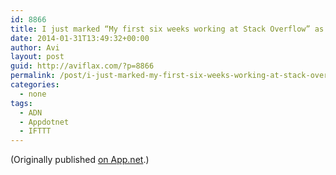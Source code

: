 ```yaml
---
id: 8866
title: I just marked “My first six weeks working at Stack Overflow” as a favorite in Readability. http://www.readability.com/articles/sxlgtjfr
date: 2014-01-31T13:49:32+00:00
author: Avi
layout: post
guid: http://aviflax.com/?p=8866
permalink: /post/i-just-marked-my-first-six-weeks-working-at-stack-overflow-as-a-favorite-in-readability-httpwww-readability-comarticlessxlgtjfr/
categories:
  - none
tags:
  - ADN
  - Appdotnet
  - IFTTT
---
```

(Originally published [on App.net](http://alpha.app.net/aviflax/post/21332259).)